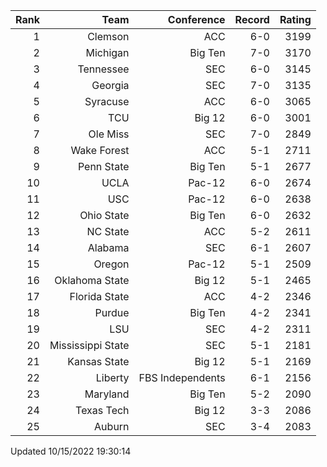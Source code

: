| Rank  | Team                 | Conference           | Record   | Rating |
| ---:  | ---:                 | ---:                 | ---:     | ---:   |
| 1     | Clemson              | ACC                  | 6-0      | 3199   |
| 2     | Michigan             | Big Ten              | 7-0      | 3170   |
| 3     | Tennessee            | SEC                  | 6-0      | 3145   |
| 4     | Georgia              | SEC                  | 7-0      | 3135   |
| 5     | Syracuse             | ACC                  | 6-0      | 3065   |
| 6     | TCU                  | Big 12               | 6-0      | 3001   |
| 7     | Ole Miss             | SEC                  | 7-0      | 2849   |
| 8     | Wake Forest          | ACC                  | 5-1      | 2711   |
| 9     | Penn State           | Big Ten              | 5-1      | 2677   |
| 10    | UCLA                 | Pac-12               | 6-0      | 2674   |
| 11    | USC                  | Pac-12               | 6-0      | 2638   |
| 12    | Ohio State           | Big Ten              | 6-0      | 2632   |
| 13    | NC State             | ACC                  | 5-2      | 2611   |
| 14    | Alabama              | SEC                  | 6-1      | 2607   |
| 15    | Oregon               | Pac-12               | 5-1      | 2509   |
| 16    | Oklahoma State       | Big 12               | 5-1      | 2465   |
| 17    | Florida State        | ACC                  | 4-2      | 2346   |
| 18    | Purdue               | Big Ten              | 4-2      | 2341   |
| 19    | LSU                  | SEC                  | 4-2      | 2311   |
| 20    | Mississippi State    | SEC                  | 5-1      | 2181   |
| 21    | Kansas State         | Big 12               | 5-1      | 2169   |
| 22    | Liberty              | FBS Independents     | 6-1      | 2156   |
| 23    | Maryland             | Big Ten              | 5-2      | 2090   |
| 24    | Texas Tech           | Big 12               | 3-3      | 2086   |
| 25    | Auburn               | SEC                  | 3-4      | 2083   |

Updated 10/15/2022 19:30:14
